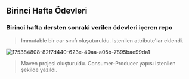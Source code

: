## Birinci Hafta Ödevleri
### Birinci hafta dersten sonraki verilen ödevleri içeren repo
> Immutable bir car sınıfı oluşuturuldu. Istenilen attribute'lar eklendi.
> 
![175384808-82f7d440-623e-40aa-a05b-7895bae99da1](https://user-images.githubusercontent.com/94866363/175384966-0a7f4414-ef3a-4ed2-a8d3-a4e8622731d5.png)
>
> Maven projesi oluşturuldu. Consumer-Producer yapısı istenilen şekilde yazıldı.


